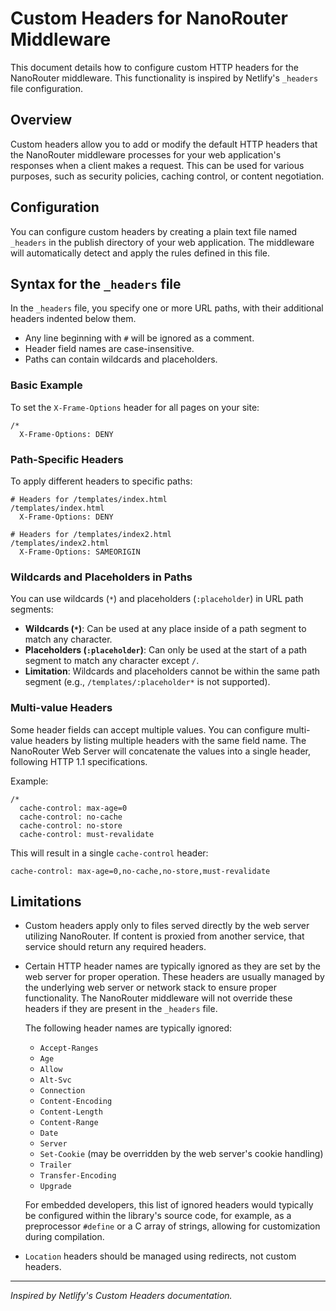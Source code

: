 # Custom Headers for NanoRouter Middleware

This document details how to configure custom HTTP headers for the NanoRouter middleware. This functionality is inspired by Netlify's `_headers` file configuration.

## Overview

Custom headers allow you to add or modify the default HTTP headers that the NanoRouter middleware processes for your web application's responses when a client makes a request. This can be used for various purposes, such as security policies, caching control, or content negotiation.

## Configuration

You can configure custom headers by creating a plain text file named `_headers` in the publish directory of your web application. The middleware will automatically detect and apply the rules defined in this file.

## Syntax for the `_headers` file

In the `_headers` file, you specify one or more URL paths, with their additional headers indented below them.

*   Any line beginning with `#` will be ignored as a comment.
*   Header field names are case-insensitive.
*   Paths can contain wildcards and placeholders.

### Basic Example

To set the `X-Frame-Options` header for all pages on your site:

```
/*
  X-Frame-Options: DENY
```

### Path-Specific Headers

To apply different headers to specific paths:

```
# Headers for /templates/index.html
/templates/index.html
  X-Frame-Options: DENY

# Headers for /templates/index2.html
/templates/index2.html
  X-Frame-Options: SAMEORIGIN
```

### Wildcards and Placeholders in Paths

You can use wildcards (`*`) and placeholders (`:placeholder`) in URL path segments:

*   **Wildcards (`*`)**: Can be used at any place inside of a path segment to match any character.
*   **Placeholders (`:placeholder`)**: Can only be used at the start of a path segment to match any character except `/`.
*   **Limitation**: Wildcards and placeholders cannot be within the same path segment (e.g., `/templates/:placeholder*` is not supported).

### Multi-value Headers

Some header fields can accept multiple values. You can configure multi-value headers by listing multiple headers with the same field name. The NanoRouter Web Server will concatenate the values into a single header, following HTTP 1.1 specifications.

Example:

```
/*
  cache-control: max-age=0
  cache-control: no-cache
  cache-control: no-store
  cache-control: must-revalidate
```

This will result in a single `cache-control` header:

`cache-control: max-age=0,no-cache,no-store,must-revalidate`

## Limitations

*   Custom headers apply only to files served directly by the web server utilizing NanoRouter. If content is proxied from another service, that service should return any required headers.
*   Certain HTTP header names are typically ignored as they are set by the web server for proper operation. These headers are usually managed by the underlying web server or network stack to ensure proper functionality. The NanoRouter middleware will not override these headers if they are present in the `_headers` file.

    The following header names are typically ignored:
    *   `Accept-Ranges`
    *   `Age`
    *   `Allow`
    *   `Alt-Svc`
    *   `Connection`
    *   `Content-Encoding`
    *   `Content-Length`
    *   `Content-Range`
    *   `Date`
    *   `Server`
    *   `Set-Cookie` (may be overridden by the web server's cookie handling)
    *   `Trailer`
    *   `Transfer-Encoding`
    *   `Upgrade`

    For embedded developers, this list of ignored headers would typically be configured within the library's source code, for example, as a preprocessor `#define` or a C array of strings, allowing for customization during compilation.

*   `Location` headers should be managed using redirects, not custom headers.

---
*Inspired by Netlify's Custom Headers documentation.*
